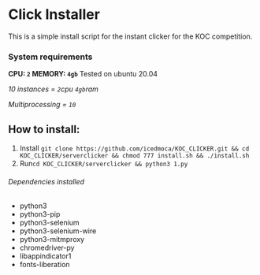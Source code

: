 # Click Installer

This is a simple install script for the instant clicker for the KOC competition.

### System requirements
__CPU: `2` MEMORY: `4gb`__ 
Tested on ubuntu 20.04

_10 instances = `2`cpu `4gb`ram_

_Multiprocessing = `10`_



## How to install:

1. Install `git clone https://github.com/icedmoca/KOC_CLICKER.git && cd KOC_CLICKER/serverclicker && chmod 777 install.sh && ./install.sh`
2. Run`cd KOC_CLICKER/serverclicker && python3 1.py`

###### Dependencies installed
 * python3
 * python3-pip
 * python3-selenium
 * python3-selenium-wire
 * python3-mitmproxy
 * chromedriver-py
 * libappindicator1 
 * fonts-liberation
